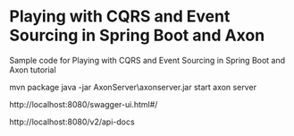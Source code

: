 # Playing with CQRS and Event Sourcing in Spring Boot and Axon
Sample code for Playing with CQRS and Event Sourcing in Spring Boot and Axon tutorial


mvn package
java -jar AxonServer\axonserver.jar
start axon server

http://localhost:8080/swagger-ui.html#/

http://localhost:8080/v2/api-docs